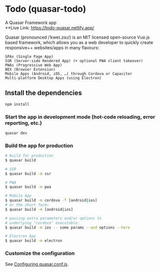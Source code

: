 # Todo (quasar-todo)

A Quasar Framework app   
**Live Link: https://todo-quasar.netlify.app/  
  
Quasar (pronounced /ˈkweɪ.zɑɹ/) is an MIT licensed open-source Vue.js based framework, which allows you as a web developer to quickly create responsive++ websites/apps in many flavours:

    SPAs (Single Page App)
    SSR (Server-side Rendered App) (+ optional PWA client takeover)
    PWAs (Progressive Web App)
    BEX (Browser Extension)
    Mobile Apps (Android, iOS, …) through Cordova or Capacitor
    Multi-platform Desktop Apps (using Electron)

## Install the dependencies
```bash
npm install
```

### Start the app in development mode (hot-code reloading, error reporting, etc.)
```bash
quasar dev
```


### Build the app for production
```bash
# build for production
$ quasar build

# SSR
$ quasar build -m ssr

# PWA
$ quasar build -m pwa

# Mobile App
$ quasar build -m cordova -T [android|ios]
# or the short form:
$ quasar build -m [android|ios]

# passing extra parameters and/or options to
# underlying "cordova" executable:
$ quasar build -m ios -- some params --and options --here

# Electron App
$ quasar build -m electron
```

### Customize the configuration
See [Configuring quasar.conf.js](https://quasar.dev/quasar-cli/quasar-conf-js).
